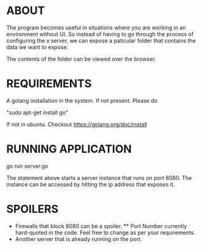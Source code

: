 ABOUT
=====
The program becomes useful in situations where you are working in an environment without UI. So instead of having to go through the process of configuring the x server, we can expose a paticular folder that contains the data we want to expose. 

The contents of the folder can be viewed over the browser.


REQUIREMENTS
===========

A golang installation in the system.
If not present. Please do 

"sudo apt-get install go"

If not in ubuntu. 
Checkout https://golang.org/doc/install

RUNNING APPLICATION
===================

go run server.go

The statement above starts a server instance that runs on port 8080. The instance can be accessed by hitting the ip address that exposes it.

SPOILERS
========

* Firewalls that block 8080 can be a spoiler. 
** Port Number currently hard-quoted in the code. Feel free to change as per your requirements.
* Another server that is already running on the port. 
